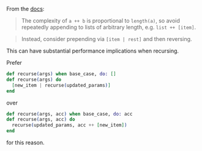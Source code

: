 From the [docs]:

> The complexity of `a ++ b` is proportional to `length(a)`, so avoid repeatedly appending to lists of arbitrary length, e.g. `list ++ [item]`.

> Instead, consider prepending via `[item | rest]` and then reversing.

This can have substantial performance implications when recursing.

Prefer

```elixir
def recurse(args) when base_case, do: []
def recurse(args) do
  [new_item | recurse(updated_params)]
end
```

over

```elixir
def recurse(args, acc) when base_case, do: acc
def recurse(args, acc) do
  recurse(updated_params, acc ++ [new_item])
end
```

for this reason.

[docs]: http://elixir-lang.org/docs/stable/elixir/Kernel.html#++/2
